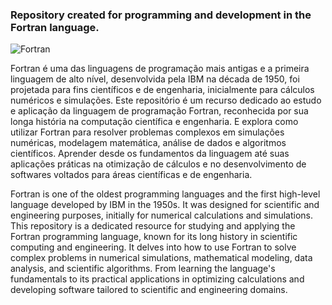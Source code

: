 ### Repository created for programming and development in the Fortran language.
![Fortran](https://img.shields.io/badge/fortran-6800AE?style=for-the-badge&logo=fortran&logoColor=FFFFFF)

Fortran é uma das linguagens de programação mais antigas e a primeira linguagem de alto nível, desenvolvida pela IBM na década de 1950, foi projetada para fins científicos e de engenharia, inicialmente para cálculos numéricos e simulações.
Este repositório é um recurso dedicado ao estudo e aplicação da linguagem de programação Fortran, reconhecida por sua longa história na computação científica e engenharia. 
E explora como utilizar Fortran para resolver problemas complexos em simulações numéricas, modelagem matemática, análise de dados e algoritmos científicos. 
Aprender desde os fundamentos da linguagem até suas aplicações práticas na otimização de cálculos e no desenvolvimento de softwares voltados para áreas científicas e de engenharia.

Fortran is one of the oldest programming languages and the first high-level language developed by IBM in the 1950s. It was designed for scientific and engineering purposes, initially for numerical calculations and simulations.
This repository is a dedicated resource for studying and applying the Fortran programming language, known for its long history in scientific computing and engineering. 
It delves into how to use Fortran to solve complex problems in numerical simulations, mathematical modeling, data analysis, and scientific algorithms. 
From learning the language's fundamentals to its practical applications in optimizing calculations and developing software tailored to scientific and engineering domains.
